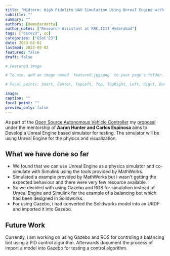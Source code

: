 ```yaml
---
title: "Midterm: High Fidelity UAV Simulation Using Unreal Engine with specular reflections"
subtitle: ""
summary: ""
authors: [damodardatta]
author_notes: ["Research Assistant at RRC,IIIT Hyderabad"]
tags: ["osre23", uc]
categories: ["GSoC'23"]
date: 2023-08-02
lastmod: 2023-08-02
featured: false
draft: false

# Featured image

# To use, add an image named `featured.jpg/png` to your page's folder.

# Focal points: Smart, Center, TopLeft, Top, TopRight, Left, Right, BottomLeft, Bottom, BottomRight.

image: 
caption: ""
focal_point: ""
preview_only: false
---
```


As part of the [Open Source Autonomous Vehicle Controller](/project/osre23/ucsc/osavc) my [proposal](https://drive.google.com/file/d/18g-WRZj_7ufIt6YZNn4OG1s7VKi1u5hV/view?usp=sharing) under the mentorship of **Aaron Hunter and Carlos Espinosa** aims to Develop a Unreal Engine based simulator for testing. The simulator will be using Unreal Engine for the physics and visualization.

## What we have done so far
- We found that we can use Unreal Engine as a physics simulator and co-simulate with Simulink using the tools provided by MathWorks.
- Simulated a example provided by MathWorks but i wasn't getting the expected behaviour and there were very few resource available.
- So we decided with using Gazebo and ROS for simulation instead of Unreal Engine and Simulink for the example of a balancing bot which had been designed in Solidworks.
- For using Gazebo, i had converted the Solidworks model into an URDF and imported it into Gazebo.

## Future Work
Currently, i am working on using Gazebo and ROS for controling a balancing bot using a PID control algorithm. Afterwards document the process of import a model into Gazebo for testing a control algorithm.
